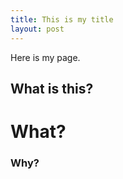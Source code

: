 ```yaml
---
title: This is my title
layout: post
---
```




Here is my page.

## What is this?


# What?


### Why?
